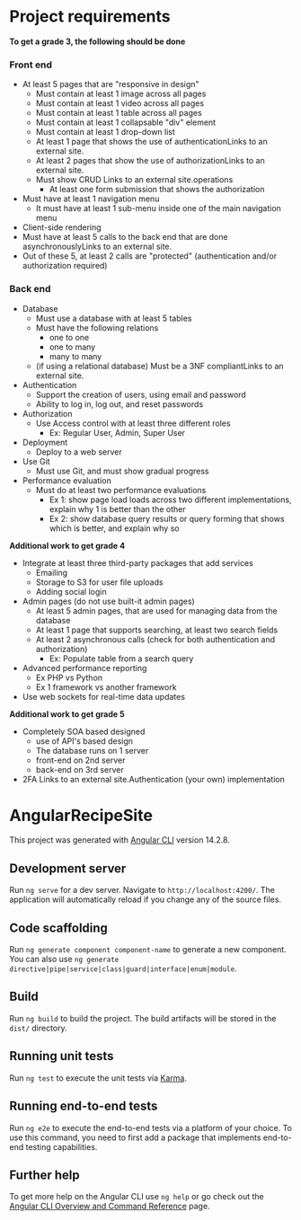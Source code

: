 # Project requirements

**To get a grade 3, the following should be done**

### Front end
- At least 5 pages that are "responsive in design"
  - Must contain at least 1 image across all pages
  - Must contain at least 1 video across all pages
  - Must contain at least 1 table across all pages
  - Must contain at least 1 collapsable "div" element
  - Must contain at least 1 drop-down list
  - At least 1 page that shows the use of authenticationLinks to an external site.
  - At least 2 pages that show the use of authorizationLinks to an external site.
  - Must show CRUD Links to an external site.operations
    - At least one form submission that shows the authorization
- Must have at least 1 navigation menu
  - It must have at least 1 sub-menu inside one of the main navigation menu
- Client-side rendering
- Must have at least 5 calls to the back end that are done asynchronouslyLinks to an external site.
- Out of these 5, at least 2 calls are "protected" (authentication and/or authorization required)
### Back end
- Database
  - Must use a database with at least 5 tables
  - Must have the following relations
    - one to one
    - one to many
    - many to many
  - (if using a relational database) Must be a 3NF compliantLinks to an external site.
- Authentication
  - Support the creation of users, using email and password
  - Ability to log in, log out, and reset passwords
- Authorization
  - Use Access control with at least three different roles
      - Ex: Regular User, Admin, Super User
- Deployment
    - Deploy to a web server
- Use Git
    - Must use Git, and must show gradual progress
- Performance evaluation
    - Must do at least two performance evaluations
      - Ex 1: show page load loads across two different implementations, explain why 1 is better than the other
      - Ex 2: show database query results or query forming that shows which is better, and explain why so
      
**Additional work to get grade 4**

- Integrate at least three third-party packages that add services
  - Emailing
  - Storage to S3 for user file uploads
  - Adding social login
- Admin pages (do not use built-it admin pages)
    - At least 5 admin pages, that are used for managing data from the database
    - At least 1 page that supports searching, at least two search fields
    - At least 2 asynchronous calls (check for both authentication and authorization)
      - Ex: Populate table from a search query
- Advanced performance reporting
  - Ex PHP vs Python
  - Ex 1 framework vs another framework 
- Use web sockets for real-time data updates

**Additional work to get grade 5**

- Completely SOA based designed
  - use of API's based design 
  - The database runs on 1 server
  - front-end on 2nd server
  - back-end on 3rd server
- 2FA Links to an external site.Authentication (your own) implementation




# AngularRecipeSite

This project was generated with [Angular CLI](https://github.com/angular/angular-cli) version 14.2.8.

## Development server

Run `ng serve` for a dev server. Navigate to `http://localhost:4200/`. The application will automatically reload if you change any of the source files.

## Code scaffolding

Run `ng generate component component-name` to generate a new component. You can also use `ng generate directive|pipe|service|class|guard|interface|enum|module`.

## Build

Run `ng build` to build the project. The build artifacts will be stored in the `dist/` directory.

## Running unit tests

Run `ng test` to execute the unit tests via [Karma](https://karma-runner.github.io).

## Running end-to-end tests

Run `ng e2e` to execute the end-to-end tests via a platform of your choice. To use this command, you need to first add a package that implements end-to-end testing capabilities.

## Further help

To get more help on the Angular CLI use `ng help` or go check out the [Angular CLI Overview and Command Reference](https://angular.io/cli) page.
